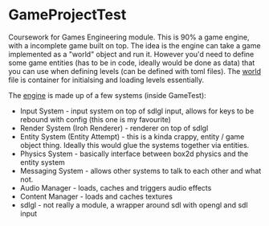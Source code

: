 # GameProjectTest
Coursework for Games Engineering module. This is 90% a game engine, with a incomplete game built on top. The idea is the engine can take a game implemented as a "world" object and run it. However you'd need to define some game entities (has to be in code, ideally would be done as data) that you can use when defining levels (can be defined with toml files). The [world](https://github.com/Ironbit55/GameProject/blob/master/GameTest/GameTest/World.cpp) file is container for initialsing and loading levels essentially.

The [engine](https://github.com/Ironbit55/GameProject/blob/master/GameTest/GameTest/FeedbackEngine.h) is made up of a few systems (inside GameTest):

- Input System - input system on top of sdlgl input, allows for keys to be rebound with config (this one is my favourite)
- Render System (Iroh Renderer) - renderer on top of sdlgl
- Entity System (Entity Attempt) - this is a kinda crappy, entity / game object thing. Ideally this would glue the systems together via entities.
- Physics System - basically interface between box2d physics and the entity system
- Messaging System - allows other systems to talk to each other and what not.
- Audio Manager - loads, caches and triggers audio effects
- Content Manager - loads and caches textures
- sdlgl - not really a module, a wrapper around sdl with opengl and sdl input
